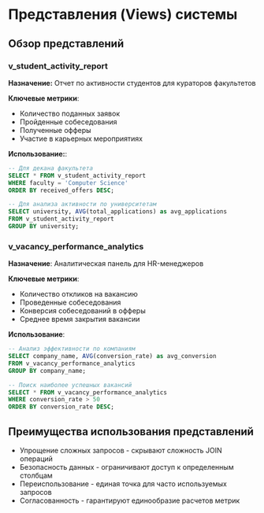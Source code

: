 # Представления (Views) системы

## Обзор представлений

### v_student_activity_report
**Назначение:** Отчет по активности студентов для кураторов факультетов

**Ключевые метрики**:
- Количество поданных заявок
- Пройденные собеседования
- Полученные офферы
- Участие в карьерных мероприятиях

**Использование:**:
```sql
-- Для декана факультета
SELECT * FROM v_student_activity_report 
WHERE faculty = 'Computer Science'
ORDER BY received_offers DESC;

-- Для анализа активности по университетам
SELECT university, AVG(total_applications) as avg_applications
FROM v_student_activity_report 
GROUP BY university;
```

### v_vacancy_performance_analytics
**Назначение**: Аналитическая панель для HR-менеджеров

**Ключевые метрики**:
- Количество откликов на вакансию
- Проведенные собеседования
- Конверсия собеседований в офферы
- Среднее время закрытия вакансии

**Использование**:
```sql
-- Анализ эффективности по компаниям
SELECT company_name, AVG(conversion_rate) as avg_conversion
FROM v_vacancy_performance_analytics 
GROUP BY company_name;

-- Поиск наиболее успешных вакансий
SELECT * FROM v_vacancy_performance_analytics 
WHERE conversion_rate > 50 
ORDER BY conversion_rate DESC;
```

## Преимущества использования представлений
- Упрощение сложных запросов - скрывают сложность JOIN операций
- Безопасность данных - ограничивают доступ к определенным столбцам
- Переиспользование - единая точка для часто используемых запросов
- Согласованность - гарантируют единообразие расчетов метрик

